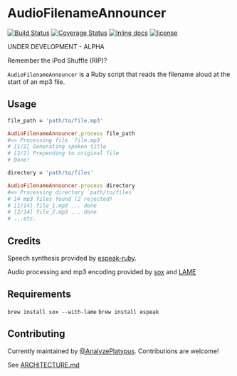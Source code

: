 # AudioFilenameAnnouncer
[![Build Status](https://travis-ci.org/AnalyzePlatypus/AudioFilenameAnnouncer.svg?branch=master)](https://travis-ci.org/AnalyzePlatypus/AudioFilenameAnnouncer)
[![Coverage Status](https://coveralls.io/repos/github/AnalyzePlatypus/AudioFilenameAnnouncer/badge.svg?branch=master)](https://coveralls.io/github/AnalyzePlatypus/AudioFilenameAnnouncer?branch=master)
[![Inline docs](http://inch-ci.org/github/AnalyzePlatypus/TranslitKit.svg?branch=master)](https://inch-ci.org/github/AnalyzePlatypus/AudioFilenameAnnouncer.svg?branch=master)
[![license](https://img.shields.io/github/license/mashape/apistatus.svg)](https://github.com/AnalyzePlatypus/AudioFilenameAnnouncer/blob/master/LICENSE.txt)

UNDER DEVELOPMENT - ALPHA

Remember the iPod Shuffle (RIP)?

`AudioFilenameAnnouncer` is a Ruby script that reads the filename aloud at the start of an mp3 file.


## Usage

```ruby
file_path = 'path/to/file.mp3'

AudioFilenameAnnouncer.process file_path
#=> Processing file `file.mp3`
# [1/2] Generating spoken title
# [2/2] Prepending to original file
# Done!
```

```ruby
directory = 'path/to/files'

AudioFilenameAnnouncer.process directory
#=> Processing directory `path/to/files`
# 14 mp3 files found (2 rejected)
# [1/14] file_1.mp3 ... done
# [2/14] file_2.mp3 ... done
# ...etc.
```
## Credits

Speech synthesis provided by [espeak-ruby](https://github.com/dejan/espeak-ruby).

Audio processing and mp3 encoding provided by [sox](http://sox.sourceforge.net) and [LAME](http://lame.sourceforge.net)

## Requirements

`brew install sox --with-lame`
`brew install espeak`

## Contributing

Currently maintained by [@AnalyzePlatypus](https://github.com/AnalyzePlatypus/).
Contributions are welcome!

See [ARCHITECTURE.md](https://github.com/AnalyzePlatypus/AudioFilenameAnnouncer/blob/master/architecture.md)
